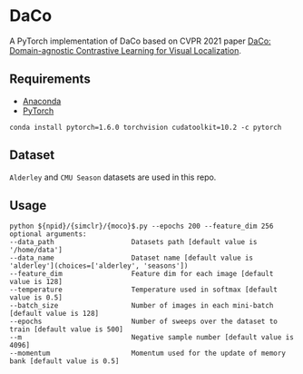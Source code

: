 # DaCo
A PyTorch implementation of DaCo based on CVPR 2021 paper [DaCo: Domain-agnostic Contrastive Learning for Visual Localization]().

## Requirements
- [Anaconda](https://www.anaconda.com/download/)
- [PyTorch](https://pytorch.org)
```
conda install pytorch=1.6.0 torchvision cudatoolkit=10.2 -c pytorch
```

## Dataset
`Alderley` and `CMU Season` datasets are used in this repo.

## Usage
```
python ${npid}/{simclr}/{moco}$.py --epochs 200 --feature_dim 256
optional arguments:
--data_path                   Datasets path [default value is '/home/data']
--data_name                   Dataset name [default value is 'alderley'](choices=['alderley', 'seasons'])
--feature_dim                 Feature dim for each image [default value is 128]
--temperature                 Temperature used in softmax [default value is 0.5]
--batch_size                  Number of images in each mini-batch [default value is 128]
--epochs                      Number of sweeps over the dataset to train [default value is 500]
--m                           Negative sample number [default value is 4096]
--momentum                    Momentum used for the update of memory bank [default value is 0.5]
```
